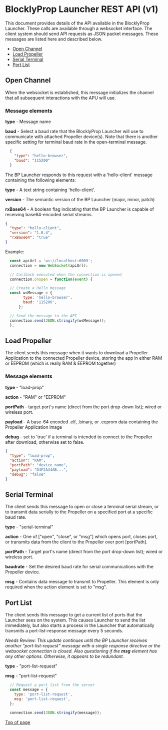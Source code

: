 # BlocklyProp Launcher REST API (v1) <a name="page-top"></a> 

This document provides details of the API available in the BlocklyProp Launcher. These calls are
available through a websocket interface. The client system should send API requests as JSON packet
messages. These messages are listed here and described below.
* [Open Channel](#open-channel-message)
* [Load Propeller](#load-propeller-message)
* [Serial Terminal](#serial-terminal-message)
* [Port List](#port-list-message)


## Open Channel <a name="open-channel-message"></a>
When the websocket is established, this message initializes the channel that all subsequent interactions
with the APU will use.

### Message elements
**type** - Message name

**baud** - Select a baud rate that the BlocklyProp Launcher will use to communicate with attached Propeller device(s).
Note that there is another specific setting for terminal baud rate in the open-terminal message. 
```json
  {
    "type": "hello-browser",
    "baud": "115200"
  }
```
The BP Launcher responds to this request with a 'hello-client' message containing the following elements:

**type** - A text string containing 'hello-client'.

**version** - The semantic version of the BP Launcher (major, minor, patch)

**rxBase64** - A boolean flag indicating that the BP Launcher is capable of receiving base64-encoded serial streams. 
```json
{
  "type": "hello-client",
  "version": "1.0.4",
  "rxBase64": "true"
}
```
Example:
```javascript
  const apiUrl = 'ws://localhost:6009';
  connection = new WebSocket(apiUrl);

  // Callback executed when the connection is opened
  connection.onopen = function(event) {

  // Create a Hello message
  const wsMessage = {
        type: 'hello-browser',
        baud: '115200',
      };

  // Send the message to the API
  connection.send(JSON.stringify(wsMessage));
  };
```

## Load Propeller <a name="load-propeller-message"></a>
The client sends this message when it wants to download a Propeller Application to the connected
Propeller device, storing the app in either RAM or EEPROM (which is really RAM & EEPROM together)

### Message elements
**type** - "load-prop"

**action** - "RAM" or "EEPROM"

**portPath** - target port's name (direct from the port drop-down list); wired or wireless port.

**payload** - A base-64 encoded .elf, .binary, or .eeprom data containing the Propeller Application image

**debug** - set to 'true' if a terminal is intended to connect to the Propeller after download, otherwise set to false.
```json
{
  "type": "load-prop",
  "action": "RAM",
  "portPath": "device_name",
  "payload": "D4F2A34AB...",
  "debug": "false"  
}
```
## Serial Terminal <a name="serial-terminal-message"></a>
The client sends this message to open or close a terminal serial stream, or to transmit data serially to
the Propeller on a specified port at a specific baud rate.

**type** - "serial-terminal"

**action** - One of \["open", "close", or "msg"\] which opens port, closes port, or transmits data
from the client to the Propeller over port \[portPath\].

**portPath** - Target port's name (direct from the port drop-down list); wired or wireless port.

**baudrate** - Set the desired baud rate for serial communications with the Propeller device.

**msg** - Contains data message to transmit to Propeller. This element is only required when the 
action element is set to "msg".


## Port List <a name="port-list-message"></a>
The client sends this message to get a current list of ports that the Launcher sees on the system.
This causes Launcher to send the list immediately, but also starts a process in the Launcher that
automatically transmits a port-list-response message every 5 seconds.

_Needs Review:_
_This update continues until the BP Launcher receives another "port-list-request" message with a single response directive or the websocket connection is closed._
_Also questioning if the **msg** element has any other options. Otherwise, it appears to be redundant._

**type** - "port-list-request"

**msg** - "port-list-request"
```javascript
  // Request a port list from the server
  const message = {
    type: 'port-list-request',
    msg: 'port-list-request',
  };

  connection.send(JSON.stringify(message));
```
<!--
Launcher Version request
type: "hello-browser"
baudrate: (optional, defaults to 115200 but is actually unused by Launcher in this case)
Debug Clear To Send request
NOT SUPPORTED; believe the intention was to halt Launcher to Solo "serial" transmissions until Solo is ready to receive
type: "debug-cts"
This process of exploring what the communication looks like is beneficial for me too.  It was defined long ago, partly by Michele and partly by Matt, during the initial design and later websocket support design.  I've made some changes on the Client and Launcher sides, and very little changes on the BlocklyProp side; just what was needed to match.  It's starting to "come back" to me now.

    Something I think Solo (BlocklyProp too, of course) does is request the port list on a timed basis, sending more and more requests to the Launcher; however, the Launcher automatically sends the list on a timed basis once the first request for the list is made on the websocket.

    Over the websocket channel, BlocklyProp Launcher sends JSON packet messages to Solo as described below:

    Serial Terminal data (from Propeller to Solo)
-->

[Top of page](#page-top)
